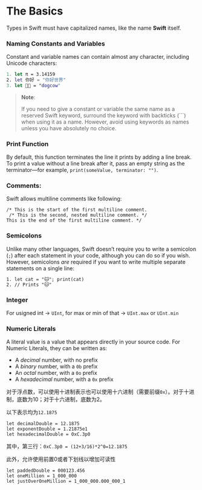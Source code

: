 # The Basics

Types in Swift must have capitalized names, like the name **Swift** itself.

### Naming Constants and Variables

Constant and variable names can contain almost any character, including Unicode characters:

```swift
1. let π = 3.14159
2. let 你好 = "你好世界"
3. let 🐶🐮 = "dogcow"
```

> **Note**:
>
> If you need to give a constant or variable the same name as a reserved Swift keyword, surround the keyword with backticks (```) when using it as a name. However, avoid using keywords as names unless you have absolutely no choice.

### Print Function

By default, this function terminates the line it prints by adding a line break. To print a value without a line break after it, pass an empty string as the terminator—for example, `print(someValue, terminator: "")`. 

### Comments:

Swift allows multiline comments like following:

```swi
/* This is the start of the first multiline comment.
 /* This is the second, nested multiline comment. */
This is the end of the first multiline comment. */
```

### Semicolons

Unlike many other languages, Swift doesn’t require you to write a semicolon (`;`) after each statement in your code, although you can do so if you wish. However, semicolons *are* required if you want to write multiple separate statements on a single line:

```sw
1. let cat = "🐱"; print(cat)
2. // Prints "🐱"
```

### Integer

For usigned int -> `UInt`, for max or min of that -> `UInt.max` or `UInt.min`

### Numeric Literals

A literal value is a value that appears directly in your source code. For Numeric Literals, they can be written as:

* A *decimal* number, with no prefix
* A *binary* number, with a `0b` prefix
* An *octal* number, with a `0o` prefix
* A *hexadecimal* number, with a `0x` prefix

对于浮点数，可以使用十进制表示也可以使用十六进制（需要前缀`0x`）。对于十进制，底数为10；对于十六进制，底数为2。

以下表示均为`12.1875`

```sw
let decimalDouble = 12.1875
let exponentDouble = 1.21875e1
let hexadecimalDouble = 0xC.3p0
```

其中，第三行：`0xC.3p0 = (12+3/16)*2^0=12.1875`

此外，允许使用前置0或者下划线以增加可读性

```sw
let paddedDouble = 000123.456
let oneMillion = 1_000_000
let justOverOneMillion = 1_000_000.000_000_1
```







